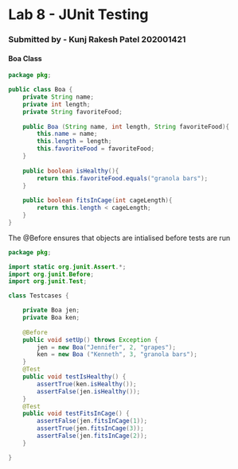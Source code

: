 # Lab 8 - JUnit Testing

###  Submitted by - Kunj Rakesh Patel 202001421


#### Boa Class

```java
package pkg;

public class Boa {
	private String name;
	private int length; 
	private String favoriteFood;
	
	public Boa (String name, int length, String favoriteFood){
		this.name = name;
		this.length = length;
		this.favoriteFood = favoriteFood;
	}
	
	public boolean isHealthy(){
		return this.favoriteFood.equals("granola bars");
	}
	
	public boolean fitsInCage(int cageLength){
		return this.length < cageLength;	
	}
}
```


The @Before ensures that objects are intialised before tests are run

```java
package pkg;

import static org.junit.Assert.*;
import org.junit.Before;
import org.junit.Test;

class Testcases {

	private Boa jen;
	private Boa ken;
	
	@Before
	public void setUp() throws Exception {
		jen = new Boa("Jennifer", 2, "grapes");
		ken = new Boa ("Kenneth", 3, "granola bars");
	}
	@Test
	public void testIsHealthy() {
		assertTrue(ken.isHealthy());
		assertFalse(jen.isHealthy());
	}
	@Test
	public void testFitsInCage() {
		assertFalse(jen.fitsInCage(1));
		assertTrue(jen.fitsInCage(3));
		assertFalse(jen.fitsInCage(2));
	}

}

```

